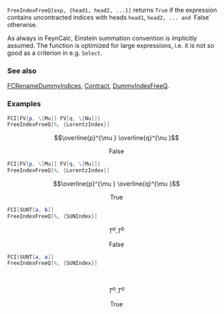 `FreeIndexFreeQ[exp, {head1, head2, ...}]`  returns `True` if the expression contains uncontracted indices with heads `head1`, `head2, ... and `False` otherwise.

As always in FeynCalc, Einstein summation convention is implicitly assumed. The function is optimized for large expressions, i.e. it is not so good as a criterion in e.g. `Select`.

### See also

[FCRenameDummyIndices](FCRenameDummyIndices), [Contract](Contract), [DummyIndexFreeQ](DummyIndexFreeQ).

### Examples

```mathematica
FCI[FV[p, \[Mu]] FV[q, \[Nu]]]
FreeIndexFreeQ[%, {LorentzIndex}]
```

$$\overline{p}^{\mu } \overline{q}^{\nu }$$

$$\text{False}$$

```mathematica
FCI[FV[p, \[Mu]] FV[q, \[Mu]]]
FreeIndexFreeQ[%, {LorentzIndex}]
```

$$\overline{p}^{\mu } \overline{q}^{\mu }$$

$$\text{True}$$

```mathematica
FCI[SUNT[a, b]]
FreeIndexFreeQ[%, {SUNIndex}]
```

$$T^a.T^b$$

$$\text{False}$$

```mathematica
FCI[SUNT[a, a]]
FreeIndexFreeQ[%, {SUNIndex}] 
  
 

```

$$T^a.T^a$$

$$\text{True}$$